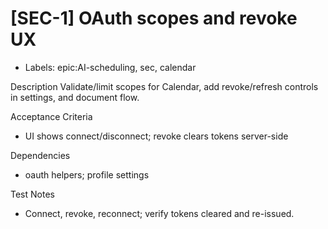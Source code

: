 # [SEC-1] OAuth scopes and revoke UX

- Labels: epic:AI-scheduling, sec, calendar

Description
Validate/limit scopes for Calendar, add revoke/refresh controls in settings, and document flow.

Acceptance Criteria
- UI shows connect/disconnect; revoke clears tokens server-side

Dependencies
- oauth helpers; profile settings

Test Notes
- Connect, revoke, reconnect; verify tokens cleared and re-issued.

